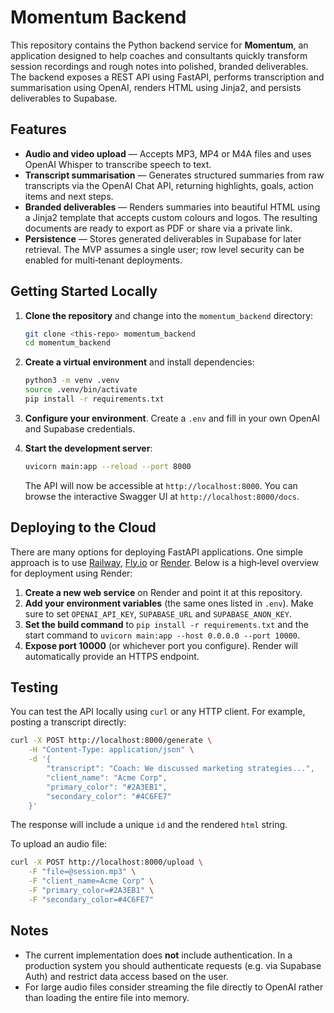 # Momentum Backend

This repository contains the Python backend service for **Momentum**, an
application designed to help coaches and consultants quickly transform
session recordings and rough notes into polished, branded deliverables. The
backend exposes a REST API using FastAPI, performs transcription and
summarisation using OpenAI, renders HTML using Jinja2, and persists
deliverables to Supabase.

## Features

* **Audio and video upload** — Accepts MP3, MP4 or M4A files and uses OpenAI
  Whisper to transcribe speech to text.
* **Transcript summarisation** — Generates structured summaries from raw
  transcripts via the OpenAI Chat API, returning highlights, goals, action
  items and next steps.
* **Branded deliverables** — Renders summaries into beautiful HTML using a
  Jinja2 template that accepts custom colours and logos. The resulting
  documents are ready to export as PDF or share via a private link.
* **Persistence** — Stores generated deliverables in Supabase for later
  retrieval. The MVP assumes a single user; row level security can be
  enabled for multi‑tenant deployments.

## Getting Started Locally

1. **Clone the repository** and change into the `momentum_backend` directory:

   ```bash
   git clone <this-repo> momentum_backend
   cd momentum_backend
   ```

2. **Create a virtual environment** and install dependencies:

   ```bash
   python3 -m venv .venv
   source .venv/bin/activate
   pip install -r requirements.txt
   ```

3. **Configure your environment**. Create a `.env` and fill in
   your own OpenAI and Supabase credentials.

4. **Start the development server**:

   ```bash
   uvicorn main:app --reload --port 8000
   ```

   The API will now be accessible at `http://localhost:8000`. You can
   browse the interactive Swagger UI at `http://localhost:8000/docs`.

## Deploying to the Cloud

There are many options for deploying FastAPI applications. One simple
approach is to use [Railway](https://railway.app), [Fly.io](https://fly.io) or
[Render](https://render.com). Below is a high‑level overview for deployment
using Render:

1. **Create a new web service** on Render and point it at this repository.
2. **Add your environment variables** (the same ones listed in `.env`). Make
   sure to set `OPENAI_API_KEY`, `SUPABASE_URL` and `SUPABASE_ANON_KEY`.
3. **Set the build command** to `pip install -r requirements.txt` and the
   start command to `uvicorn main:app --host 0.0.0.0 --port 10000`.
4. **Expose port 10000** (or whichever port you configure). Render will
   automatically provide an HTTPS endpoint.

## Testing

You can test the API locally using `curl` or any HTTP client. For example,
posting a transcript directly:

```bash
curl -X POST http://localhost:8000/generate \
    -H "Content-Type: application/json" \
    -d '{
        "transcript": "Coach: We discussed marketing strategies...", 
        "client_name": "Acme Corp",
        "primary_color": "#2A3EB1",
        "secondary_color": "#4C6FE7"
    }'
```

The response will include a unique `id` and the rendered `html` string.

To upload an audio file:

```bash
curl -X POST http://localhost:8000/upload \
    -F "file=@session.mp3" \
    -F "client_name=Acme Corp" \
    -F "primary_color=#2A3EB1" \
    -F "secondary_color=#4C6FE7"
```

## Notes

* The current implementation does **not** include authentication. In a
  production system you should authenticate requests (e.g. via Supabase
  Auth) and restrict data access based on the user.
* For large audio files consider streaming the file directly to OpenAI
  rather than loading the entire file into memory.
